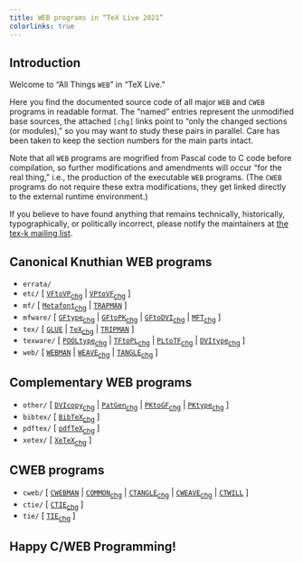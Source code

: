 ```yaml
---
title: WEB programs in “TeX Live 2021”
colorlinks: true
---
```


## Introduction

Welcome to “All Things `WEB`” in “TeX Live.”

Here you find the documented source code of all major `WEB` and `CWEB` programs
in readable format.  The “named” entries represent the unmodified base sources,
the attached `[chg]` links point to “only the changed sections (or modules),”
so you may want to study these pairs in parallel.  Care has been taken to keep
the section numbers for the main parts intact.

Note that all `WEB` programs are mogrified from Pascal code to C code before
compilation, so further modifications and amendments will occur “for the real
thing,” i.e., the production of the executable `WEB` programs.  (The `CWEB`
programs do not require these extra modifications, they get linked directly to
the external runtime environment.)

If you believe to have found anything that remains technically, historically,
typographically, or politically incorrect, please notify the maintainers at
[the tex-k mailing list](mailto:tex-k@tug.org).

## Canonical Knuthian WEB programs

* `errata/`
* `etc/` \[
  [`VFtoVP`](etc/vftovp.pdf)<sub>[chg](etc/vftovp-changes.pdf)</sub> \|
  [`VPtoVF`](etc/vptovf.pdf)<sub>[chg](etc/vptovf-changes.pdf)</sub> \]
* `mf/` \[
  [`Metafont`](mf/mf.pdf)<sub>[chg](mf/mf-changes.pdf)</sub> \|
  [`TRAPMAN`](mf/trapman.pdf) \]
* `mfware/` \[
  [`GFtype`](mfware/gftype.pdf)<sub>[chg](mfware/gftype-changes.pdf)</sub> \|
  [`GFtoPK`](mfware/gftopk.pdf)<sub>[chg](mfware/gftopk-changes.pdf)</sub> \|
  [`GFtoDVI`](mfware/gftodvi.pdf)<sub>[chg](mfware/gftodvi-changes.pdf)</sub> \|
  [`MFT`](mfware/mft.pdf)<sub>[chg](mfware/mft-changes.pdf)</sub> \]
* `tex/` \[
  [`GLUE`](tex/glue.pdf) \|
  [`TeX`](tex/tex.pdf)<sub>[chg](tex/tex-changes.pdf)</sub> \|
  [`TRIPMAN`](tex/tripman.pdf) \]
* `texware/` \[
  [`POOLtype`](texware/pooltype.pdf)<sub>[chg](texware/pooltype-changes.pdf)</sub> \|
  [`TFtoPL`](texware/tftopl.pdf)<sub>[chg](texware/tftopl-changes.pdf)</sub> \|
  [`PLtoTF`](texware/pltotf.pdf)<sub>[chg](texware/pltotf-changes.pdf)</sub> \|
  [`DVItype`](texware/dvitype.pdf)<sub>[chg](texware/dvitype-changes.pdf)</sub> \]
* `web/` \[
  [`WEBMAN`](web/webman.pdf) \|
  [`WEAVE`](web/weave.pdf)<sub>[chg](web/weave-changes.pdf)</sub> \|
  [`TANGLE`](web/tangle.pdf)<sub>[chg](web/tangle-changes.pdf)</sub> \]

## Complementary WEB programs

* `other/` \[
  [`DVIcopy`](other/dvicopy.pdf)<sub>[chg](other/dvicopy-changes.pdf)</sub> \|
  [`PatGen`](other/patgen.pdf)<sub>[chg](other/patgen-changes.pdf)</sub> \|
  [`PKtoGF`](other/pktogf.pdf)<sub>[chg](other/pktogf-changes.pdf)</sub> \|
  [`PKtype`](other/pktype.pdf)<sub>[chg](other/pktype-changes.pdf)</sub> \]
* `bibtex/` \[ [`BibTeX`](bibtex/bibtex.pdf)<sub>[chg](bibtex/bibtex-changes.pdf)</sub> \]
* `pdftex/` \[ [`pdfTeX`](pdftex/pdftex.pdf)<sub>[chg](pdftex/pdftex-changes.pdf)</sub> \]
* `xetex/` \[ [`XeTeX`](xetex/xetex.pdf)<sub>[chg](xetex/xetex-changes.pdf)</sub> \]

## CWEB programs

* `cweb/` \[
  [`CWEBMAN`](cweb/cwebman.pdf) \|
  [`COMMON`](cweb/common.pdf)<sub>[chg](cweb/common-changes.pdf)</sub> \|
  [`CTANGLE`](cweb/ctangle.pdf)<sub>[chg](cweb/ctangle-changes.pdf)</sub> \|
  [`CWEAVE`](cweb/cweave.pdf)<sub>[chg](cweb/cweave-changes.pdf)</sub> \|
  [`CTWILL`](cweb/ctwill.pdf) \]
* `ctie/` \[ [`CTIE`](ctie/ctie.pdf)<sub>[chg](ctie/ctie-changes.pdf)</sub> \]
* `tie/` \[ [`TIE`](tie/tie.pdf)<sub>[chg](tie/tie-changes.pdf)</sub> \]

## Happy C/WEB Programming!
